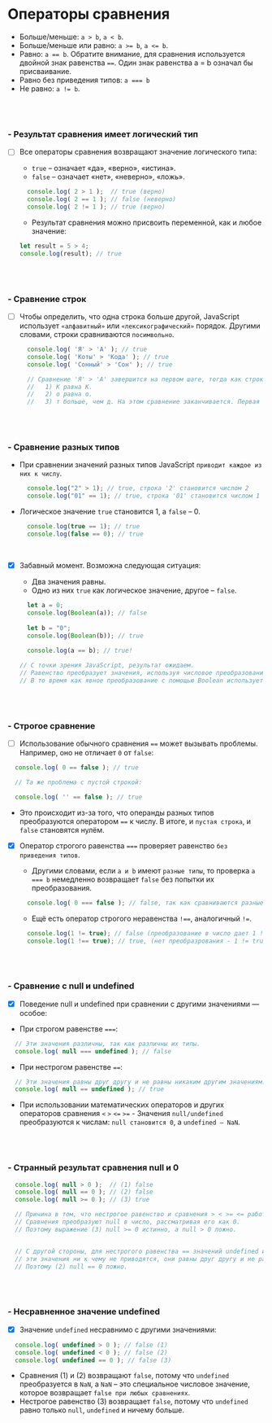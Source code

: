 # Операторы сравнения

+ Больше/меньше: `a > b`, `a < b`.
+ Больше/меньше или равно: `a >= b`, `a <= b`.
+ Равно: `a == b`. Обратите внимание, для сравнения используется двойной знак равенства `==`. Один знак равенства a = b означал бы присваивание.
+ Равно без приведения типов: `a === b`
+ Не равно: `a != b`.

<br>
<br>

<h3>- Результат сравнения имеет логический тип</h3>

  - [ ] Все операторы сравнения возвращают значение логического типа:

    + `true` – означает «да», «верно», «истина».
    + `false` – означает «нет», «неверно», «ложь».
       
    ```javascript
      console.log( 2 > 1 );  // true (верно)
      console.log( 2 == 1 ); // false (неверно)
      console.log( 2 != 1 ); // true (верно)
    ```

    + Результат сравнения можно присвоить переменной, как и любое значение:
       
    ```javascript
    let result = 5 > 4;
    console.log(result); // true
    ```

<br>
<br>

<h3>- Сравнение строк</h3>

  - [ ] Чтобы определить, что одна строка больше другой, JavaScript использует `«алфавитный»` или `«лексикографический»` порядок. Другими словами, строки сравниваются `посимвольно`.
  
    ```javascript
      console.log( 'Я' > 'А' ); // true
      console.log( 'Коты' > 'Кода' ); // true
      console.log( 'Сонный' > 'Сон' ); // true

      // Сравнение 'Я' > 'А' завершится на первом шаге, тогда как строки 'Коты' и 'Кода' будут сравниваться посимвольно:
      //   1) К равна К.
      //   2) о равна о.
      //   3) т больше, чем д. На этом сравнение заканчивается. Первая строка больше.
    ```

<br>
<br>

<h3>- Сравнение разных типов</h3>

  + При сравнении значений разных типов JavaScript `приводит каждое из них к числу`.

    ```javascript
      console.log("2" > 1); // true, строка '2' становится числом 2
      console.log("01" == 1); // true, строка '01' становится числом 1
    ```

  + Логическое значение `true` становится 1, а `false` – 0.

    ```javascript
      console.log(true == 1); // true
      console.log(false == 0); // true
    ```

<br>
  
  - [x] Забавный момент. Возможна следующая ситуация:

    + Два значения равны.
    + Одно из них `true` как логическое значение, другое – `false`.
       
    ```javascript
      let a = 0;
      console.log(Boolean(a)); // false
      
      let b = "0";
      console.log(Boolean(b)); // true
      
      console.log(a == b); // true!

    // С точки зрения JavaScript, результат ожидаем.
    // Равенство преобразует значения, используя числовое преобразование, поэтому "0" становится 0.
    // В то время как явное преобразование с помощью Boolean использует другой набор правил.
    ```

<br>
<br>

<h3>- Строгое сравнение</h3> 

  - [ ] Использование обычного сравнения `==` может вызывать проблемы. Например, оно не отличает `0` от `false`:

  ```javascript
    console.log( 0 == false ); // true

    // Та же проблема с пустой строкой:

    console.log( '' == false ); // true
  ```

  + Это происходит из-за того, что операнды разных типов преобразуются оператором `==` к числу. В итоге, и `пустая строка`, и `false` становятся нулём.

  - [x] Оператор строгого равенства `===` проверяет равенство `без приведения типов`.

      + Другими словами, если `a и b` имеют `разные типы`, то проверка `a === b` немедленно возвращает `false` без попытки их преобразования.
       
      ```javascript
        console.log( 0 === false ); // false, так как сравниваются разные типы
      ```

      + Ещё есть оператор строгого неравенства `!==`, аналогичный `!=`.
       
      ```javascript
        console.log(1 != true); // false (преобразование в число дает 1 != 1)
        console.log(1 !== true); // true, (нет преобразрования - 1 != true)
      ```

<br>
<br>

<h3>- Сравнение с null и undefined</h3>

  - [x] Поведение null и undefined при сравнении с другими значениями — особое:

  + При строгом равенстве `===`:

  ```javascript
    // Эти значения различны, так как различны их типы.
    console.log( null === undefined ); // false
  ```

  + При нестрогом равенстве `==`:

  ```javascript
    // Эти значения равны друг другу и не равны никаким другим значениям. Это специальное правило языка.
    console.log( null == undefined ); // true
  ```

  + При использовании математических операторов и других операторов сравнения `<` `>` `<=` `>=` - Значения `null/undefined` преобразуются к числам: `null становится 0`, а `undefined – NaN`.

<br>
<br>

<h3>- Странный результат сравнения null и 0</h3>

  ```javascript
    console.log( null > 0 );  // (1) false
    console.log( null == 0 ); // (2) false
    console.log( null >= 0 ); // (3) true

    // Причина в том, что нестрогое равенство и сравнения > < >= <= работают по-разному.
    // Сравнения преобразуют null в число, рассматривая его как 0.
    // Поэтому выражение (3) null >= 0 истинно, а null > 0 ложно.


    // С другой стороны, для нестрогого равенства == значений undefined и null действует особое правило:
    // эти значения ни к чему не приводятся, они равны друг другу и не равны ничему другому.
    // Поэтому (2) null == 0 ложно.
  ```

<br>
<br>

<h3>- Несравненное значение undefined</h3>

  - [x] Значение `undefined` несравнимо с другими значениями:

  ```javascript
    console.log( undefined > 0 ); // false (1)
    console.log( undefined < 0 ); // false (2)
    console.log( undefined == 0 ); // false (3)
  ```

  + Сравнения (1) и (2) возвращают `false`, потому что `undefined` преобразуется в `NaN`, а `NaN` – это специальное числовое значение, которое возвращает `false при любых сравнениях`.
  + Нестрогое равенство (3) возвращает `false`, потому что `undefined` равно только `null`, `undefined` и ничему больше.
